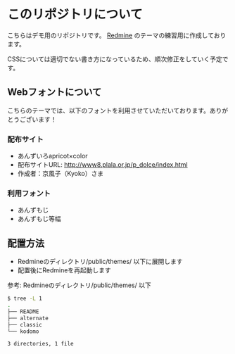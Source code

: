 # このリポジトリについて

こちらはデモ用のリポジトリです。
[Redmine](https://redmine.org/) のテーマの練習用に作成しております。

CSSについては適切でない書き方になっているため、順次修正をしていく予定です。

## Webフォントについて

こちらのテーマでは、以下のフォントを利用させていただいております。ありがとうございます！

### 配布サイト

- あんずいろapricot×color
- 配布サイトURL: <http://www8.plala.or.jp/p_dolce/index.html>
- 作成者：京風子（Kyoko）さま

### 利用フォント

- あんずもじ
- あんずもじ等幅

## 配置方法

- Redmineのディレクトリ/public/themes/ 以下に展開します
- 配置後にRedmineを再起動します

参考: Redmineのディレクトリ/public/themes/ 以下

```bash
$ tree -L 1
.
├── README
├── alternate
├── classic
└── kodomo

3 directories, 1 file
```
